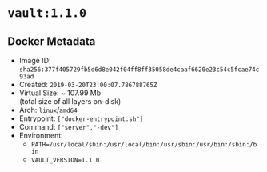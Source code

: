 # `vault:1.1.0`

## Docker Metadata

- Image ID: `sha256:377f405729fb5d6d8e042f04ff8ff35058de4caaf6620e23c54c5fcae74c93ad`
- Created: `2019-03-20T23:00:07.786788765Z`
- Virtual Size: ~ 107.99 Mb  
  (total size of all layers on-disk)
- Arch: `linux`/`amd64`
- Entrypoint: `["docker-entrypoint.sh"]`
- Command: `["server","-dev"]`
- Environment:
  - `PATH=/usr/local/sbin:/usr/local/bin:/usr/sbin:/usr/bin:/sbin:/bin`
  - `VAULT_VERSION=1.1.0`
